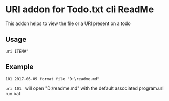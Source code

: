 URI addon for Todo.txt cli ReadMe
=================================

This addon helps to view the file or a URI present on a todo


Usage
------

	uri ITEM#"

Example
-------
	
`101 2017-06-09 format file "D:\readme.md"`

`uri 101 ` will open "D:\readme.md" with the default associated program.uri run.bat 
